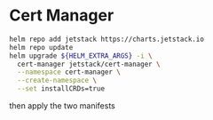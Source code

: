 # Cert Manager

```bash
helm repo add jetstack https://charts.jetstack.io
helm repo update
helm upgrade ${HELM_EXTRA_ARGS} -i \
  cert-manager jetstack/cert-manager \
  --namespace cert-manager \
  --create-namespace \
  --set installCRDs=true
```

then apply the two manifests